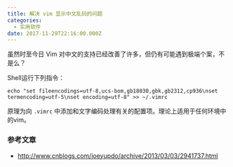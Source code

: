 ```yaml
---
title: 解决 vim 显示中文乱码的问题
categories:
  - 实用软件
date: 2017-11-29T22:16:00.000Z
---
```


虽然时至今日 Vim 对中文的支持已经改善了许多，但仍有可能遇到极端个案，不是么？

<!--more-->

Shell运行下列指令：

```shell
echo "set fileencodings=utf-8,ucs-bom,gb18030,gbk,gb2312,cp936\nset termencoding=utf-5\nset encoding=utf-8" >> ~/.vimrc
```

原理为向 `.vimrc` 中添加和文字编码处理有关的配置项。理论上适用于任何环境中的vim。

### 参考文章

- <http://www.cnblogs.com/joeyupdo/archive/2013/03/03/2941737.html>
